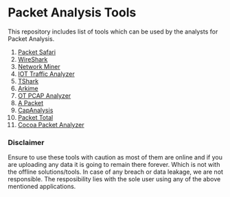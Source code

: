 # Packet Analysis Tools

This repository includes list of tools which can be used by the analysts for Packet Analysis. 

1. [Packet Safari](https://www.packetsafari.com/)
2. [WireShark](https://www.wireshark.org/)
3. [Network Miner](https://www.netresec.com/?page=NetworkMiner)
4. [IOT Traffic Analyzer](http://iottrafficanalyzer.com/)
5. [TShark](https://tshark.dev/)
6. [Arkime](https://arkime.com/)
7. [OT PCAP Analyzer](https://synsaber.com/product/ot-pcap-analyzer/)
8. [A Packet](https://apackets.com/)
9. [CapAnalysis](https://www.capanalysis.net/ca/)
10. [Packet Total](https://lab.dynamite.ai/)
11. [Cocoa Packet Analyzer](https://www.tastycocoabytes.com/)

### Disclaimer
Ensure to use these tools with caution as most of them are online and if you are uploading any data it is going to remain there forever. Which is not with the offline solutions/tools. In case of any breach or data leakage, we are not responsible. The resposibility lies with the sole user using any of the above mentioned applications.
